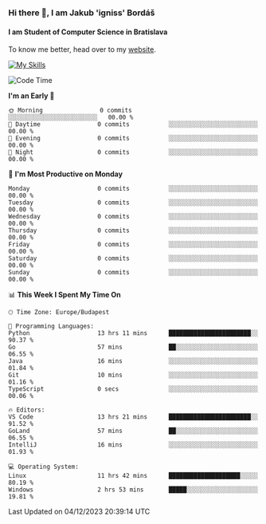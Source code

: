 ### Hi there 👋, I am Jakub 'igniss' Bordáš

#### I am Student of Computer Science in Bratislava
To know me better, head over to my [website](https://bordas.sk).

[![My Skills](https://skillicons.dev/icons?i=js,html,css,figma,svelte,java,kotlin,python,postgresql,typescript,nest,nodejs)](https://bordas.sk)


<!--START_SECTION:waka-->
![Code Time](http://img.shields.io/badge/Code%20Time-1%2C300%20hrs%2010%20mins-blue)

**I'm an Early 🐤** 

```text
🌞 Morning                0 commits           ░░░░░░░░░░░░░░░░░░░░░░░░░   00.00 % 
🌆 Daytime                0 commits           ░░░░░░░░░░░░░░░░░░░░░░░░░   00.00 % 
🌃 Evening                0 commits           ░░░░░░░░░░░░░░░░░░░░░░░░░   00.00 % 
🌙 Night                  0 commits           ░░░░░░░░░░░░░░░░░░░░░░░░░   00.00 % 
```
📅 **I'm Most Productive on Monday** 

```text
Monday                   0 commits           ░░░░░░░░░░░░░░░░░░░░░░░░░   00.00 % 
Tuesday                  0 commits           ░░░░░░░░░░░░░░░░░░░░░░░░░   00.00 % 
Wednesday                0 commits           ░░░░░░░░░░░░░░░░░░░░░░░░░   00.00 % 
Thursday                 0 commits           ░░░░░░░░░░░░░░░░░░░░░░░░░   00.00 % 
Friday                   0 commits           ░░░░░░░░░░░░░░░░░░░░░░░░░   00.00 % 
Saturday                 0 commits           ░░░░░░░░░░░░░░░░░░░░░░░░░   00.00 % 
Sunday                   0 commits           ░░░░░░░░░░░░░░░░░░░░░░░░░   00.00 % 
```


📊 **This Week I Spent My Time On** 

```text
🕑︎ Time Zone: Europe/Budapest

💬 Programming Languages: 
Python                   13 hrs 11 mins      ███████████████████████░░   90.37 % 
Go                       57 mins             ██░░░░░░░░░░░░░░░░░░░░░░░   06.55 % 
Java                     16 mins             ░░░░░░░░░░░░░░░░░░░░░░░░░   01.84 % 
Git                      10 mins             ░░░░░░░░░░░░░░░░░░░░░░░░░   01.16 % 
TypeScript               0 secs              ░░░░░░░░░░░░░░░░░░░░░░░░░   00.06 % 

🔥 Editors: 
VS Code                  13 hrs 21 mins      ███████████████████████░░   91.52 % 
GoLand                   57 mins             ██░░░░░░░░░░░░░░░░░░░░░░░   06.55 % 
IntelliJ                 16 mins             ░░░░░░░░░░░░░░░░░░░░░░░░░   01.93 % 

💻 Operating System: 
Linux                    11 hrs 42 mins      ████████████████████░░░░░   80.19 % 
Windows                  2 hrs 53 mins       █████░░░░░░░░░░░░░░░░░░░░   19.81 % 
```


 Last Updated on 04/12/2023 20:39:14 UTC
<!--END_SECTION:waka-->
